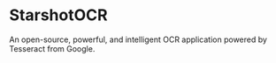# StarshotOCR
An open-source, powerful, and intelligent OCR application powered by Tesseract from Google.
